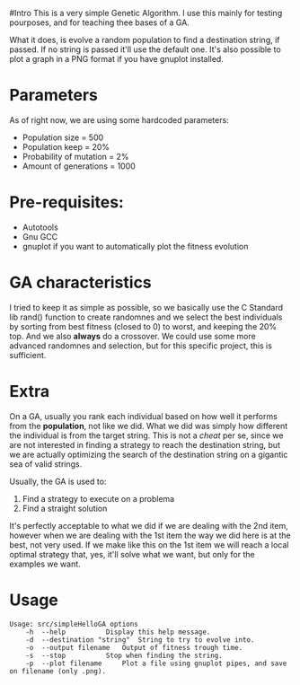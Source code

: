 #Intro
This is a very simple Genetic Algorithm. I use this mainly for testing pourposes, and for teaching thee bases of a GA.

What it does, is evolve a random population to find a destination string, if passed. If no string is passed it'll use the default one. It's also possible to plot a graph in a PNG format if you have gnuplot installed.

# Parameters
As of right now, we are using some hardcoded parameters:

* Population size = 500
* Population keep = 20%
* Probability of mutation = 2%
* Amount of generations = 1000

# Pre-requisites:


* Autotools
* Gnu GCC
* gnuplot if you want to automatically plot the fitness evolution

# GA characteristics
I tried to keep it as simple as possible, so we basically use the C Standard lib rand() function to create randomnes and we select the best individuals by sorting from best fitness (closed to 0) to worst, and keeping
the 20% top. And we also **always** do a crossover. We could use some more advanced randomnes and selection, but for this specific project, this is sufficient.

# Extra
On a GA, usually you rank each individual based on how well it performs from the **population**, not like we did. What we did was simply how different the individual is from the target string. This is not a *cheat* per se, since we are not interested in finding a strategy to reach the destination string, but we are actually optimizing the search of the destination string on a gigantic sea of valid strings.

Usually, the GA is used to:

1. Find a strategy to execute on a problema
2. Find a straight solution

It's perfectly acceptable to what we did if we are dealing with the 2nd item, however when we are dealing with the 1st item the way we did here is at the best, not very used. If we make like this on the 1st item we will reach a local optimal strategy that, yes, it'll solve what we want, but only for the examples we want.

# Usage

    Usage: src/simpleHelloGA options
        -h	--help			Display this help message.
        -d	--destination "string"	String to try to evolve into.
        -o	--output filename	Output of fitness trough time.
        -s	--stop			Stop when finding the string.
        -p	--plot filename		Plot a file using gnuplot pipes, and save on filename (only .png).

